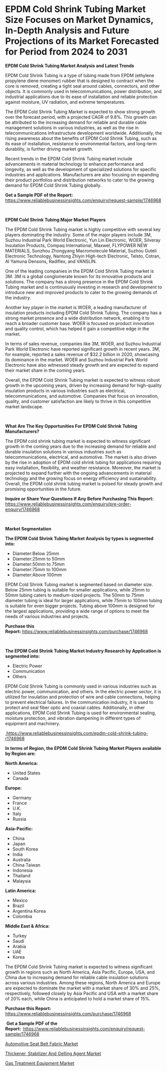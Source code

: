 <p><h1>EPDM Cold Shrink Tubing Market Size Focuses on Market Dynamics, In-Depth Analysis and Future Projections of its Market Forecasted for Period from 2024 to 2031</h1></p><p><strong>EPDM Cold Shrink Tubing Market Analysis and Latest Trends</strong></p>
<p><p>EPDM Cold Shrink Tubing is a type of tubing made from EPDM (ethylene propylene diene monomer) rubber that is designed to contract when the core is removed, creating a tight seal around cables, connectors, and other objects. It is commonly used in telecommunications, power distribution, and industrial applications due to its ease of installation and reliable protection against moisture, UV radiation, and extreme temperatures.</p><p>The EPDM Cold Shrink Tubing Market is expected to show strong growth over the forecast period, with a projected CAGR of 9.8%. This growth can be attributed to the increasing demand for reliable and durable cable management solutions in various industries, as well as the rise in telecommunications infrastructure development worldwide. Additionally, the rising awareness about the benefits of EPDM Cold Shrink Tubing, such as its ease of installation, resistance to environmental factors, and long-term durability, is further driving market growth.</p><p>Recent trends in the EPDM Cold Shrink Tubing market include advancements in material technology to enhance performance and longevity, as well as the development of specialized solutions for specific industries and applications. Manufacturers are also focusing on expanding their product portfolios and distribution networks to cater to the growing demand for EPDM Cold Shrink Tubing globally.</p></p>
<p><strong>Get a Sample PDF of the Report:&nbsp;</strong> <a href="https://www.reliablebusinessinsights.com/enquiry/request-sample/1746968">https://www.reliablebusinessinsights.com/enquiry/request-sample/1746968</a></p>
<p>&nbsp;</p>
<p><strong>EPDM Cold Shrink Tubing Major Market Players</strong></p>
<p><p>The EPDM Cold Shrink Tubing market is highly competitive with several key players dominating the industry. Some of the major players include 3M, Suzhou Industrial Park World Electronic, Yun Lin Electronic, WOER, Silveray Insulation Products, Compaq International, Maxwel, FLYPOWER NEW MATERIALS, Sunzhou Zhongyang Macromolecule Material, Suzhou Guteli Electronic Technology, Nantong Zhiyin High-tech Electronic, Telsto, Cotran, Al Yamuna Densons, Radiflex, and VANSLIN.</p><p>One of the leading companies in the EPDM Cold Shrink Tubing market is 3M. 3M is a global conglomerate known for its innovative products and solutions. The company has a strong presence in the EPDM Cold Shrink Tubing market and is continuously investing in research and development to introduce new and improved products to cater to the growing demands of the industry.</p><p>Another key player in the market is WOER, a leading manufacturer of insulation products including EPDM Cold Shrink Tubing. The company has a strong market presence and a wide distribution network, enabling it to reach a broader customer base. WOER is focused on product innovation and quality control, which has helped it gain a competitive edge in the market.</p><p>In terms of sales revenue, companies like 3M, WOER, and Suzhou Industrial Park World Electronic have reported significant growth in recent years. 3M, for example, reported a sales revenue of $32.2 billion in 2020, showcasing its dominance in the market. WOER and Suzhou Industrial Park World Electronic have also witnessed steady growth and are expected to expand their market share in the coming years.</p><p>Overall, the EPDM Cold Shrink Tubing market is expected to witness robust growth in the upcoming years, driven by increasing demand for high-quality insulation products in various industries such as electrical, telecommunications, and automotive. Companies that focus on innovation, quality, and customer satisfaction are likely to thrive in this competitive market landscape.</p></p>
<p>&nbsp;</p>
<p><strong>What Are The Key Opportunities For EPDM Cold Shrink Tubing Manufacturers?</strong></p>
<p><p>The EPDM cold shrink tubing market is expected to witness significant growth in the coming years due to the increasing demand for reliable and durable insulation solutions in various industries such as telecommunications, electrical, and automotive. The market is also driven by the rise in adoption of EPDM cold shrink tubing for applications requiring easy installation, flexibility, and weather resistance. Moreover, the market is projected to expand further with the ongoing advancements in material technology and the growing focus on energy efficiency and sustainability. Overall, the EPDM cold shrink tubing market is poised for steady growth and promising opportunities in the future.</p></p>
<p><strong>Inquire or Share Your Questions If Any Before Purchasing This Report:</strong> <a href="https://www.reliablebusinessinsights.com/enquiry/pre-order-enquiry/1746968">https://www.reliablebusinessinsights.com/enquiry/pre-order-enquiry/1746968</a></p>
<p>&nbsp;</p>
<p><strong>Market Segmentation</strong></p>
<p><strong>The EPDM Cold Shrink Tubing Market Analysis by types is segmented into:</strong></p>
<p><ul><li>Diameter:Below 25mm</li><li>Diameter:25mm to 50mm</li><li>Diameter:50mm to 75mm</li><li>Diameter:75mm to 100mm</li><li>Diameter:Above 100mm</li></ul></p>
<p><p>EPDM Cold Shrink Tubing market is segmented based on diameter size. Below 25mm tubing is suitable for smaller applications, while 25mm to 50mm tubing caters to medium-sized projects. The 50mm to 75mm diameter tubing is ideal for larger applications, while 75mm to 100mm tubing is suitable for even bigger projects. Tubing above 100mm is designed for the largest applications, providing a wide range of options to meet the needs of various industries and projects.</p></p>
<p><strong>Purchase this Report:&nbsp;</strong><a href="https://www.reliablebusinessinsights.com/purchase/1746968">https://www.reliablebusinessinsights.com/purchase/1746968</a></p>
<p>&nbsp;</p>
<p><strong>The EPDM Cold Shrink Tubing Market Industry Research by Application is segmented into:</strong></p>
<p><ul><li>Electric Power</li><li>Communication</li><li>Others</li></ul></p>
<p><p>EPDM Cold Shrink Tubing is commonly used in various industries such as electric power, communication, and others. In the electric power sector, it is utilized for insulation and protection of wire and cable connections, helping to prevent electrical failures. In the communication industry, it is used to protect and seal fiber optic and coaxial cables. Additionally, in other applications, EPDM Cold Shrink Tubing is used for environmental sealing, moisture protection, and vibration dampening in different types of equipment and machinery.</p></p>
<p><a href="https://www.reliablebusinessinsights.com/epdm-cold-shrink-tubing-r1746968">&nbsp;https://www.reliablebusinessinsights.com/epdm-cold-shrink-tubing-r1746968</a></p>
<p><strong>In terms of Region, the EPDM Cold Shrink Tubing Market Players available by Region are:</strong></p>
<p>
    <p> <strong> North America: </strong>
        <ul>
            <li>United States</li>
            <li>Canada</li>
        </ul>
        </p> 
    <p> <strong> Europe: </strong>
        <ul>
            <li>Germany</li>
            <li>France</li>
            <li>U.K.</li>
            <li>Italy</li>
            <li>Russia</li>
        </ul>
        </p> 
    <p> <strong> Asia-Pacific: </strong>
        <ul>
            <li>China</li>
            <li>Japan</li>
            <li>South Korea</li>
            <li>India</li>
            <li>Australia</li>
            <li>China Taiwan</li>
            <li>Indonesia</li>
            <li>Thailand</li>
            <li>Malaysia</li>
        </ul>
        </p> 
    <p> <strong> Latin America: </strong>
        <ul>
            <li>Mexico</li>
            <li>Brazil</li>
            <li>Argentina Korea</li>
            <li>Colombia</li>
        </ul>
        </p> 
    <p> <strong> Middle East & Africa: </strong>
        <ul>
            <li>Turkey</li>
            <li>Saudi</li>
            <li>Arabia</li>
            <li>UAE</li>
            <li>Korea</li>
        </ul>
    </p>
    </p>
<p><p>The EPDM Cold Shrink Tubing market is expected to witness significant growth in regions such as North America, Asia Pacific, Europe, USA, and China due to increasing demand for reliable cable insulation solutions across various industries. Among these regions, North America and Europe are expected to dominate the market with a market share of 30% and 25%, respectively, followed closely by Asia Pacific and USA with a market share of 20% each, while China is anticipated to hold a market share of 15%.</p></p>
<p><strong>Purchase this Report: </strong><a href="https://www.reliablebusinessinsights.com/purchase/1746968">https://www.reliablebusinessinsights.com/purchase/1746968</a></p>
<p>&nbsp;<strong>Get a Sample PDF of the Report:&nbsp;&nbsp;</strong><a href="https://www.reliablebusinessinsights.com/enquiry/request-sample/1746968">https://www.reliablebusinessinsights.com/enquiry/request-sample/1746968</a></p>
<p><strong></strong></p>
<p><p><a href="https://github.com/traceygray97887/Market-Research-Report-List-1/blob/main/automotive-seat-belt-fabric-market.md">Automotive Seat Belt Fabric Market</a></p><p><a href="https://github.com/lesliranch56456/Market-Research-Report-List-1/blob/main/thickener-stabilizer-and-gelling-agent-market.md">Thickener, Stabilizer And Gelling Agent Market</a></p><p><a href="https://github.com/colme52/Market-Research-Report-List-1/blob/main/gas-treatment-equipment-market.md">Gas Treatment Equipment Market</a></p></p>